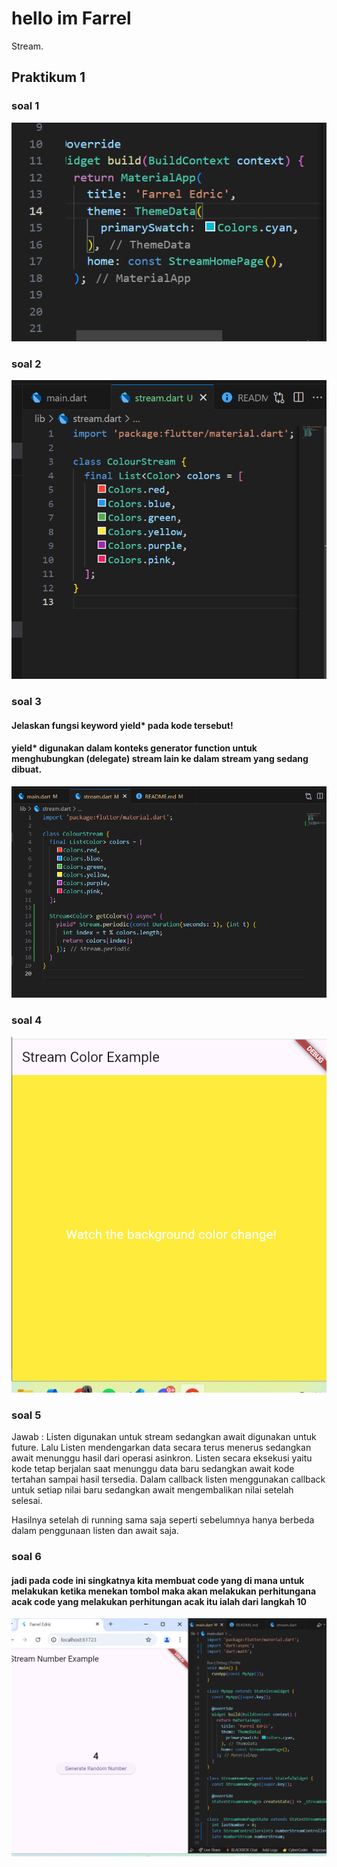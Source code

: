 # hello im Farrel

Stream.

## Praktikum 1
### soal 1

![Screenshot soal 1](Images/soal%201.png)

### soal 2
![Screenshot hello_world](Images/soal%202.png)

### soal 3
#### Jelaskan fungsi keyword yield* pada kode tersebut!
#### yield* digunakan dalam konteks generator function untuk menghubungkan (delegate) stream lain ke dalam stream yang sedang dibuat.
![Screenshot hello_world](Images/soal%203.png)

### soal 4
![Screenshot hello_world](Images/soal%204.png)

### soal 5


Jawab : Listen digunakan untuk stream sedangkan await digunakan untuk future. Lalu Listen mendengarkan data secara terus menerus sedangkan await menunggu hasil dari operasi asinkron. Listen secara eksekusi yaitu kode tetap berjalan saat menunggu data baru sedangkan await kode tertahan sampai hasil tersedia. Dalam callback listen menggunakan callback untuk setiap nilai baru sedangkan await mengembalikan nilai setelah selesai.

Hasilnya setelah di running sama saja seperti sebelumnya hanya berbeda dalam penggunaan listen dan await saja.


### soal 6
#### jadi pada code ini singkatnya kita membuat code yang di mana untuk melakukan ketika menekan tombol maka akan melakukan perhitungana acak code yang melakukan perhitungan acak itu ialah dari langkah 10

![Screenshot hello_world](Images/soal%206.png)
